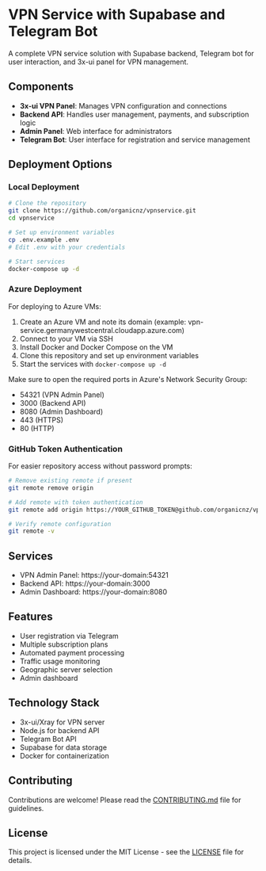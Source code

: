 # VPN Service with Supabase and Telegram Bot

A complete VPN service solution with Supabase backend, Telegram bot for user interaction, and 3x-ui panel for VPN management.

## Components

- **3x-ui VPN Panel**: Manages VPN configuration and connections
- **Backend API**: Handles user management, payments, and subscription logic
- **Admin Panel**: Web interface for administrators
- **Telegram Bot**: User interface for registration and service management

## Deployment Options

### Local Deployment

```bash
# Clone the repository
git clone https://github.com/organicnz/vpnservice.git
cd vpnservice

# Set up environment variables
cp .env.example .env
# Edit .env with your credentials

# Start services
docker-compose up -d
```

### Azure Deployment

For deploying to Azure VMs:

1. Create an Azure VM and note its domain (example: vpn-service.germanywestcentral.cloudapp.azure.com)
2. Connect to your VM via SSH
3. Install Docker and Docker Compose on the VM
4. Clone this repository and set up environment variables
5. Start the services with `docker-compose up -d`

Make sure to open the required ports in Azure's Network Security Group:
- 54321 (VPN Admin Panel)
- 3000 (Backend API)
- 8080 (Admin Dashboard)
- 443 (HTTPS)
- 80 (HTTP)

### GitHub Token Authentication

For easier repository access without password prompts:

```bash
# Remove existing remote if present
git remote remove origin

# Add remote with token authentication
git remote add origin https://YOUR_GITHUB_TOKEN@github.com/organicnz/vpnservice.git

# Verify remote configuration
git remote -v
```

## Services

- VPN Admin Panel: https://your-domain:54321
- Backend API: https://your-domain:3000
- Admin Dashboard: https://your-domain:8080

## Features

- User registration via Telegram
- Multiple subscription plans
- Automated payment processing
- Traffic usage monitoring
- Geographic server selection
- Admin dashboard

## Technology Stack

- 3x-ui/Xray for VPN server
- Node.js for backend API
- Telegram Bot API
- Supabase for data storage
- Docker for containerization

## Contributing

Contributions are welcome! Please read the [CONTRIBUTING.md](CONTRIBUTING.md) file for guidelines.

## License

This project is licensed under the MIT License - see the [LICENSE](LICENSE) file for details. 